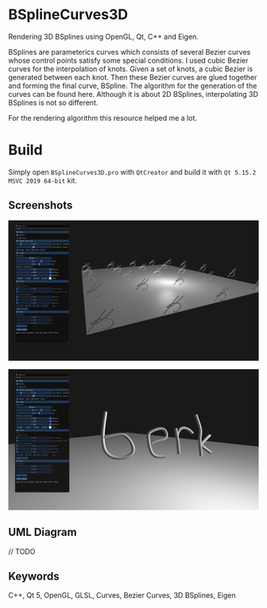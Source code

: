 # BSplineCurves3D
Rendering 3D BSplines using OpenGL, Qt, C++ and Eigen.

BSplines are parameterics curves which consists of several Bezier curves whose control points satisfy some special conditions.
I used cubic Bezier curves for the interpolation of knots.
Given a set of knots, a cubic Bezier is generated between each knot. Then these Bezier curves are glued together and forming the final curve, BSpline.
The algorithm for the generation of the curves can be found here. Although it is about 2D BSplines, interpolating 3D BSplines is not so different.

For the rendering algorithm this resource helped me a lot.

# Build
Simply open `BSplineCurves3D.pro` with `QtCreator` and build it with `Qt 5.15.2 MSVC 2019 64-bit` kit.

## Screenshots
![](Screenshots/1.png)

![](Screenshots/2.png)

## UML Diagram

// TODO

## Keywords
C++, Qt 5, OpenGL, GLSL, Curves, Bezier Curves, 3D BSplines, Eigen
